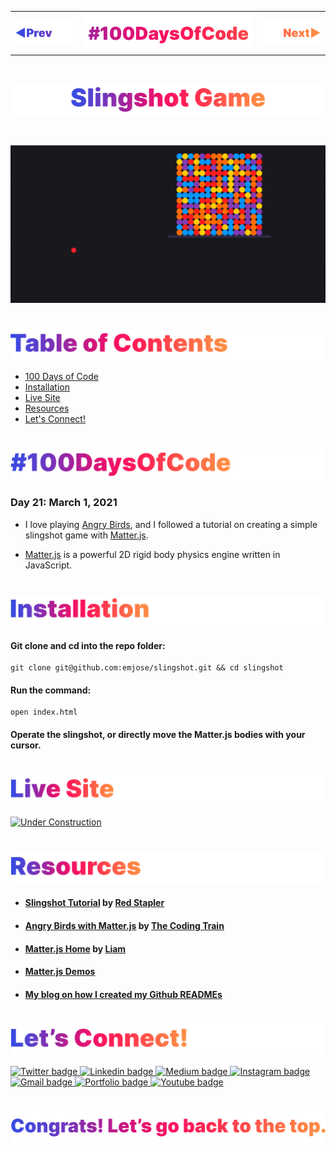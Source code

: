 <p id="header"><p>

<table><tr>
<td> <a href="https://github.com/emjose/kboard/#header"><img src="Assets/header-left.png" alt="previous" style="width: 200px;"/></a> </td>
<td> <a href="https://github.com/emjose/one-hundred/#header"><img src="Assets/header-center.png" alt="100 days of code" style="width: 580px;"/></a> </td>
<td> <a href="https://github.com/emjose/toast-notifications/#header"><img src="Assets/header-right.png" alt="next" style="width: 200px;"/></a> </td>
</tr></table>

<br>

<p id="project-title"><p>

<a href=#table-of-contents>![Slingshot Game](Assets/inter-021-slingshot.png)</a> 

<br>

<a href="https://emjose.github.io/slingshot/">![Slingshot Game](Assets/preview-021-slingshot-game.png)</a> 

#

<p id="table-of-contents"><p>

<a href=#table-of-contents>![Table of Contents](Assets/inter-toc.png)</a>  

- [100 Days of Code](#100days)
- [Installation](#installation) 
- [Live Site](#live-site)
- [Resources](#resources)
- [Let's Connect!](#lets-connect) 

#

<p id="100days"><p>

<a href=#100days>![#100DaysOfCode](Assets/inter-100hash.png)</a>  

### Day 21: March 1, 2021
- I love playing <a href="https://www.angrybirds.com/">Angry Birds</a>, and I followed a tutorial on creating a simple slingshot game with <a href="https://brm.io/matter-js/">Matter.js</a>.
  
- <a href="https://brm.io/matter-js/">Matter.js</a> is a powerful 2D rigid body physics engine written in JavaScript.

#

<p id="installation"><p>

<a href=#installation>![Installation](Assets/inter-installation.png)</a>

#### Git clone and cd into the repo folder:
``` 
git clone git@github.com:emjose/slingshot.git && cd slingshot 
```
#### Run the command:
```
open index.html
```
#### Operate the slingshot, or directly move the Matter.js bodies with your cursor.

#

<p id="live-site"><p>

<a href="https://emjose.github.io/slingshot/">![Live Site](Assets/inter-live-site.png)</a>  

<a href="https://emjose.github.io/slingshot/">![Under Construction](Assets/021-slingshot.gif)</a>

#

<p id="resources"><p>

<a href=#resources>![Resources](Assets/inter-resources.png)</a>  

- #### [Slingshot Tutorial](https://youtu.be/PsL3iI61wl8) by [Red Stapler](https://www.youtube.com/channel/UCRthRrv06q1iOl86-tTKJhg) 
  
- #### [Angry Birds with Matter.js](https://youtu.be/TDQzoe9nslY) by [The Coding Train](https://www.youtube.com/channel/UCvjgXvBlbQiydffZU7m1_aw)
  
- #### [Matter.js Home](https://brm.io/matter-js/) by [Liam](https://brm.io/)

- #### [Matter.js Demos](https://brm.io/matter-js/demo/#mixed)

- #### [My blog on how I created my Github READMEs](https://emmanueljose.medium.com/readme-a-makeover-story-b9c7be37a6de?sk=7ae6623d365409d875753e4604e42ffd) 

#

<p id="lets-connect"><p>

<a href=#lets-connect>![Let's Connect!](Assets/inter-lets-connect.png)</a>

<p><a href="https://twitter.com/Emmanuel_Labor"><img src="https://img.shields.io/badge/twitter-%231DA1F2.svg?&style=for-the-badge&logo=twitter&logoColor=white" height=30 width=90 alt="Twitter badge"> <a href="https://www.linkedin.com/in/emmanuelpjose/"><img src="https://img.shields.io/badge/linkedin-%230064e7.svg?&style=for-the-badge&logo=linkedin&logoColor=white" height=30 width=90 alt="Linkedin badge"> <a href="https://emmanueljose.medium.com/"><img src="https://img.shields.io/badge/medium-%238700f5.svg?&style=for-the-badge&logo=medium&logoColor=white" height=30 width=90 alt="Medium badge"> <a href="https://www.instagram.com/emmanuel_jose/"><img src="https://img.shields.io/badge/instagram-%23ff0077.svg?&style=for-the-badge&logo=instagram&logoColor=white" height=30 width=90 alt="Instagram badge"> <a href="mailto:emjose@gmail.com"><img src="https://img.shields.io/badge/gmail-%23fd1745.svg?&style=for-the-badge&logo=gmail&logoColor=white" height=30 width=90 alt="Gmail badge"> <a href="https://www.emmanuel-jose.com/"><img src="https://img.shields.io/badge/portfolio-%23FF0000.svg?&style=for-the-badge&logoColor=white" height=30 width=90 alt="Portfolio badge"> <a href="https://github.com/emjose"><img src="https://img.shields.io/badge/github-%23ff8e44.svg?&style=for-the-badge&logo=github&logoColor=white" height=30 width=90 alt="Youtube badge"></p>

#

<a href=#header>![Back to Top](Assets/inter-congrats.png)</a>